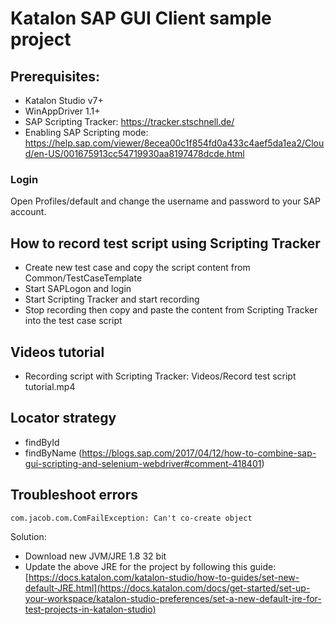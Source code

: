 # Katalon SAP GUI Client sample project

## Prerequisites:

- Katalon Studio v7+
- WinAppDriver 1.1+
- SAP Scripting Tracker: https://tracker.stschnell.de/
- Enabling SAP Scripting mode: https://help.sap.com/viewer/8ecea00c1f854fd0a433c4aef5da1ea2/Cloud/en-US/001675913cc54719930aa8197478dcde.html

### Login

Open Profiles/default and change the username and password to your SAP account.

## How to record test script using Scripting Tracker

- Create new test case and copy the script content from Common/TestCaseTemplate
- Start SAPLogon and login
- Start Scripting Tracker and start recording
- Stop recording then copy and paste the content from Scripting Tracker into the test case script

## Videos tutorial
- Recording script with Scripting Tracker: Videos/Record test script tutorial.mp4

## Locator strategy
- findById
- findByName (https://blogs.sap.com/2017/04/12/how-to-combine-sap-gui-scripting-and-selenium-webdriver#comment-418401)

## Troubleshoot errors
```
com.jacob.com.ComFailException: Can't co-create object
```

Solution:
- Download new JVM/JRE 1.8 32 bit
- Update the above JRE for the project by following this guide: [https://docs.katalon.com/katalon-studio/how-to-guides/set-new-default-JRE.html](https://docs.katalon.com/docs/get-started/set-up-your-workspace/katalon-studio-preferences/set-a-new-default-jre-for-test-projects-in-katalon-studio)
